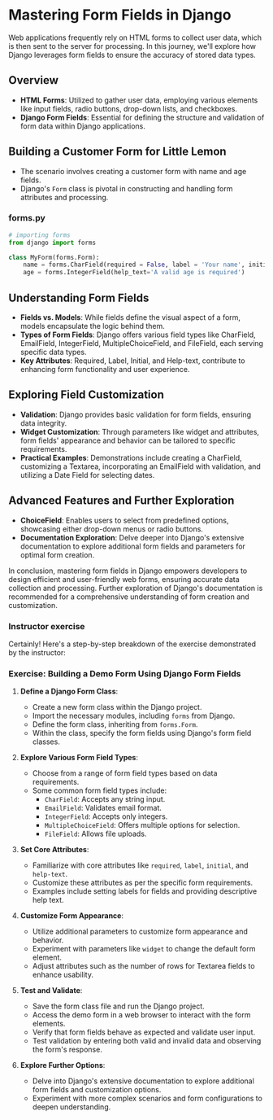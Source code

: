 # Mastering Form Fields in Django

Web applications frequently rely on HTML forms to collect user data, which is then sent to the server for processing. In this journey, we'll explore how Django leverages form fields to ensure the accuracy of stored data types.

## Overview
- **HTML Forms**: Utilized to gather user data, employing various elements like input fields, radio buttons, drop-down lists, and checkboxes.
- **Django Form Fields**: Essential for defining the structure and validation of form data within Django applications.

## Building a Customer Form for Little Lemon
- The scenario involves creating a customer form with name and age fields.
- Django's `Form` class is pivotal in constructing and handling form attributes and processing.

### forms.py
```python
# importing forms 
from django import forms

class MyForm(forms.Form):
    name = forms.CharField(required = False, label = 'Your name', initial = 'Enter Your Name')
    age = forms.IntegerField(help_text='A valid age is required')


```

## Understanding Form Fields
- **Fields vs. Models**: While fields define the visual aspect of a form, models encapsulate the logic behind them.
- **Types of Form Fields**: Django offers various field types like CharField, EmailField, IntegerField, MultipleChoiceField, and FileField, each serving specific data types.
- **Key Attributes**: Required, Label, Initial, and Help-text, contribute to enhancing form functionality and user experience.

## Exploring Field Customization
- **Validation**: Django provides basic validation for form fields, ensuring data integrity.
- **Widget Customization**: Through parameters like widget and attributes, form fields' appearance and behavior can be tailored to specific requirements.
- **Practical Examples**: Demonstrations include creating a CharField, customizing a Textarea, incorporating an EmailField with validation, and utilizing a Date Field for selecting dates.

## Advanced Features and Further Exploration
- **ChoiceField**: Enables users to select from predefined options, showcasing either drop-down menus or radio buttons.
- **Documentation Exploration**: Delve deeper into Django's extensive documentation to explore additional form fields and parameters for optimal form creation.

In conclusion, mastering form fields in Django empowers developers to design efficient and user-friendly web forms, ensuring accurate data collection and processing. Further exploration of Django's documentation is recommended for a comprehensive understanding of form creation and customization.

### Instructor exercise

Certainly! Here's a step-by-step breakdown of the exercise demonstrated by the instructor:

### Exercise: Building a Demo Form Using Django Form Fields

1. **Define a Django Form Class**:
   - Create a new form class within the Django project.
   - Import the necessary modules, including `forms` from Django.
   - Define the form class, inheriting from `forms.Form`.
   - Within the class, specify the form fields using Django's form field classes.

2. **Explore Various Form Field Types**:
   - Choose from a range of form field types based on data requirements.
   - Some common form field types include:
     - `CharField`: Accepts any string input.
     - `EmailField`: Validates email format.
     - `IntegerField`: Accepts only integers.
     - `MultipleChoiceField`: Offers multiple options for selection.
     - `FileField`: Allows file uploads.

3. **Set Core Attributes**:
   - Familiarize with core attributes like `required`, `label`, `initial`, and `help-text`.
   - Customize these attributes as per the specific form requirements.
   - Examples include setting labels for fields and providing descriptive help text.

4. **Customize Form Appearance**:
   - Utilize additional parameters to customize form appearance and behavior.
   - Experiment with parameters like `widget` to change the default form element.
   - Adjust attributes such as the number of rows for Textarea fields to enhance usability.

5. **Test and Validate**:
   - Save the form class file and run the Django project.
   - Access the demo form in a web browser to interact with the form elements.
   - Verify that form fields behave as expected and validate user input.
   - Test validation by entering both valid and invalid data and observing the form's response.

6. **Explore Further Options**:
   - Delve into Django's extensive documentation to explore additional form fields and customization options.
   - Experiment with more complex scenarios and form configurations to deepen understanding.

